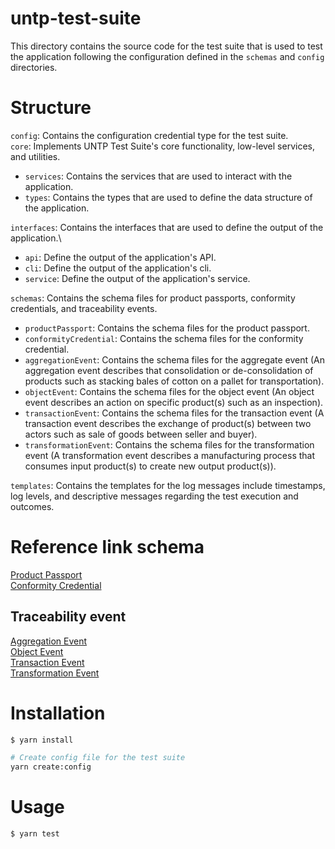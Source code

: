 # untp-test-suite

This directory contains the source code for the test suite that is used to test the application following the configuration defined in the `schemas` and `config` directories.

# Structure

`config`: Contains the configuration credential type for the test suite.\
`core`: Implements UNTP Test Suite's core functionality, low-level services, and utilities.

- `services`: Contains the services that are used to interact with the application.
- `types`: Contains the types that are used to define the data structure of the application.

`interfaces`: Contains the interfaces that are used to define the output of the application.\

- `api`: Define the output of the application's API.
- `cli`: Define the output of the application's cli.
- `service`: Define the output of the application's service.

`schemas`: Contains the schema files for product passports, conformity credentials, and traceability events.

- `productPassport`: Contains the schema files for the product passport.
- `conformityCredential`: Contains the schema files for the conformity credential.
- `aggregationEvent`: Contains the schema files for the aggregate event (An aggregation event describes that consolidation or de-consolidation of products such as stacking bales of cotton on a pallet for transportation).
- `objectEvent`: Contains the schema files for the object event (An object event describes an action on specific product(s) such as an inspection).
- `transactionEvent`: Contains the schema files for the transaction event (A transaction event describes the exchange of product(s) between two actors such as sale of goods between seller and buyer).
- `transformationEvent`: Contains the schema files for the transformation event (A transformation event describes a manufacturing process that consumes input product(s) to create new output product(s)).

`templates`: Contains the templates for the log messages include timestamps, log levels, and descriptive messages regarding the test execution and outcomes.

# Reference link schema

[Product Passport](https://jargon.sh/user/unece/DigitalProductPassport/v/0.0.1/artefacts/jsonSchemas/render.json?class=ProductPassport)\
[Conformity Credential](https://jargon.sh/user/unece/ConformityCredential/v/working/artefacts/jsonSchemas/render.json?class=ConformityAttestation)

## Traceability event

[Aggregation Event](https://jargon.sh/user/unece/traceabilityEvents/v/working/artefacts/jsonSchemas/render.json?class=AggregationEvent)\
[Object Event](https://jargon.sh/user/unece/traceabilityEvents/v/working/artefacts/jsonSchemas/render.json?class=ObjectEvent)\
[Transaction Event](https://jargon.sh/user/unece/traceabilityEvents/v/working/artefacts/jsonSchemas/render.json?class=TransactionEvent)\
[Transformation Event](https://jargon.sh/user/unece/traceabilityEvents/v/working/artefacts/jsonSchemas/render.json?class=TransformationEvent)

# Installation

```bash
$ yarn install
```

```bash
# Create config file for the test suite
yarn create:config
```

# Usage

```bash
$ yarn test
```
